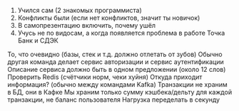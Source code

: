 1. Учился сам (2 знакомых программиста)
2. Конфликты были (если нет конфликтов, значит ты новичок)
3. В самопрезентацию включить, почему ушёл
4. Учусь не по видосам, а когда появляется проблема в работе
Точка Банк и СДЭК

То, что очевидно (базы, стек и т.д. должно отлетать от зубов)
Обычно другая команда делает сервис авторизации и сервис аутентификации
Описание сервиса должно быть в одном предложении (около 12 слов)
Проверить Redis (счётчики норм, чеки хуйня)
Откуда приходит информация? (обычно между командами Kafka)
Транзакции не храним в БД, они в Кафке
Мы храним только сумму кэшбека/дельту для каждой транзакции, не баланс пользователя
Нагрузка переделать в секунду